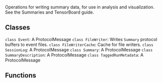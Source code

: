 Operations for writing summary data, for use in analysis and visualization.
See the Summaries and TensorBoard guide.
## Classes
`class Event`: A ProtocolMessage
`class FileWriter`: Writes `Summary` protocol buffers to event files.
`class FileWriterCache`: Cache for file writers.
`class SessionLog`: A ProtocolMessage
`class Summary`: A ProtocolMessage
`class SummaryDescription`: A ProtocolMessage
`class TaggedRunMetadata`: A ProtocolMessage
## Functions
